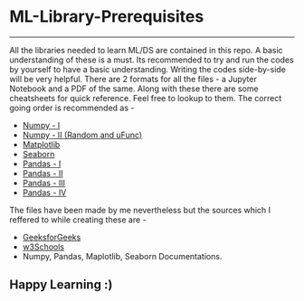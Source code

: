 # ML-Library-Prerequisites
---
All the libraries needed to learn ML/DS are contained in this repo. A basic understanding of these is a must. Its recommended to try and run the codes by yourself to have a basic understanding. Writing the codes side-by-side will be very helpful. There are 2 formats for all the files - a Jupyter Notebook and a PDF of the same. Along with these there are some cheatsheets for quick reference. Feel free to lookup to them.
The correct going order is recommended as - 
* <a href = "https://github.com/raunak-shr/ML-Library-Prerequisites/blob/main/NumPy%20-%20I.ipynb">Numpy - I</a> 
* <a href = "https://github.com/raunak-shr/ML-Library-Prerequisites/blob/main/NumPy%20-%20II%20(Random%20and%20uFunc).ipynb">Numpy - II (Random and uFunc)
* <a href = "https://github.com/raunak-shr/ML-Library-Prerequisites/blob/main/Matplotlib.ipynb">Matplotlib</a>
* <a href = "https://github.com/raunak-shr/ML-Library-Prerequisites/blob/main/Seaborn.ipynb">Seaborn</a>
* <a href = "https://github.com/raunak-shr/ML-Library-Prerequisites/blob/main/Pandas%20-%20I.ipynb">Pandas - I</a>
* <a href = "https://github.com/raunak-shr/ML-Library-Prerequisites/blob/main/NumPy%20-%20II.ipynb">Pandas - II</a>
* <a href = "https://github.com/raunak-shr/ML-Library-Prerequisites/blob/main/NumPy%20-%20III.ipynb">Pandas - III</a>
* <a href = "https://github.com/raunak-shr/ML-Library-Prerequisites/blob/main/NumPy%20-%20IV.ipynb">Pandas - IV</a>

The files have been made by me nevertheless but the sources which I reffered to while creating these are - 
* <a href = "www.geeksforgeeks.org">GeeksforGeeks</a>
* <a href = "www.w3Schools.com">w3Schools</a>
* Numpy, Pandas, Maplotlib, Seaborn Documentations.

## Happy Learning :)
